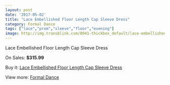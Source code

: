 ```yaml
---
layout: post
date: '2017-05-02'
title: "Lace Embellished Floor Length Cap Sleeve Dress"
category: Formal Dance
tags: ["lace","prom","sleeve","floor","evening"]
image: http://img.transblink.com/8041-thickbox_default/lace-embellished-floor-length-cap-sleeve-dress.jpg
---
```

Lace Embellished Floor Length Cap Sleeve Dress

On Sales: **$315.99**
<a href="https://www.transblink.com/en/formal-dance/2615-lace-embellished-floor-length-cap-sleeve-dress.html"><amp-img layout="responsive" width="600" height="600" src="//img.transblink.com/8041-thickbox_default/lace-embellished-floor-length-cap-sleeve-dress.jpg" alt="Lace Embellished Floor Length Cap Sleeve Dress 0" /></a>
<a href="https://www.transblink.com/en/formal-dance/2615-lace-embellished-floor-length-cap-sleeve-dress.html"><amp-img layout="responsive" width="600" height="600" src="//img.transblink.com/8042-thickbox_default/lace-embellished-floor-length-cap-sleeve-dress.jpg" alt="Lace Embellished Floor Length Cap Sleeve Dress 1" /></a>

Buy it: [Lace Embellished Floor Length Cap Sleeve Dress](https://www.transblink.com/en/formal-dance/2615-lace-embellished-floor-length-cap-sleeve-dress.html "Lace Embellished Floor Length Cap Sleeve Dress")

View more: [Formal Dance](https://www.transblink.com/en/6-formal-dance "Formal Dance")